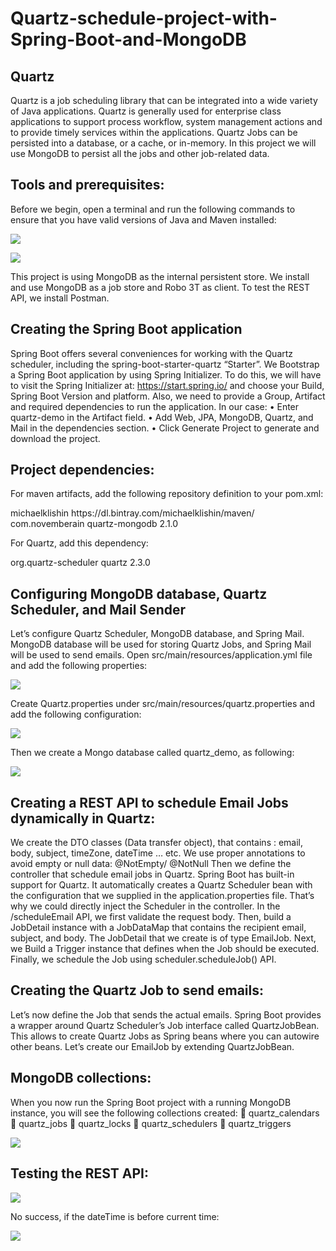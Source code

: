 # Quartz-schedule-project-with-Spring-Boot-and-MongoDB

## Quartz

Quartz is a job scheduling library that can be integrated into a wide variety of Java applications. Quartz is generally used for enterprise class applications to support process workflow, system management actions and to provide timely services within the applications.
Quartz Jobs can be persisted into a database, or a cache, or in-memory. In this project we will use MongoDB to persist all the jobs and other job-related data.

## Tools and prerequisites:

Before we begin, open a terminal and run the following commands to ensure that you have valid versions of Java and Maven installed:

![](https://github.com/kazaia/Quartz-schedule-project-with-Spring-Boot-and-MongoDB/blob/master/Images/01.png)

![](https://github.com/kazaia/Quartz-schedule-project-with-Spring-Boot-and-MongoDB/blob/master/Images/02.png)


This project is using MongoDB as the internal persistent store. We install and use MongoDB as a job store and Robo 3T as client. 
To test the REST API, we install Postman.

## Creating the Spring Boot application 

Spring Boot offers several conveniences for working with the Quartz scheduler, including the spring-boot-starter-quartz “Starter”. 
We Bootstrap a Spring Boot application by using Spring Initializer. To do this, we will have to visit the Spring Initializer at: https://start.spring.io/ and choose your Build, Spring Boot Version and platform. Also, we need to provide a Group, Artifact and required dependencies to run the application.
In our case: 
•	Enter quartz-demo in the Artifact field.
•	Add Web, JPA, MongoDB, Quartz, and Mail in the dependencies section.
•	Click Generate Project to generate and download the project.

## Project dependencies: 

For maven artifacts, add the following repository definition to your pom.xml:

<repositories>
    <repository>
        <id>michaelklishin</id>
        <url>https://dl.bintray.com/michaelklishin/maven/</url>
    </repository>
</repositories>

<dependency>
    <groupId>com.novemberain</groupId>
    <artifactId>quartz-mongodb</artifactId>
    <version>2.1.0</version>
</dependency>


For Quartz, add this dependency: 

<dependencies>
	<dependency>
		<groupId>org.quartz-scheduler</groupId>
	        <artifactId>quartz</artifactId>
		<version>2.3.0</version>
	</dependency>


## Configuring MongoDB database, Quartz Scheduler, and Mail Sender

Let’s configure Quartz Scheduler, MongoDB database, and Spring Mail. MongoDB database will be used for storing Quartz Jobs, and Spring Mail will be used to send emails.
Open src/main/resources/application.yml file and add the following properties:

![](https://github.com/kazaia/Quartz-schedule-project-with-Spring-Boot-and-MongoDB/blob/master/Images/Q1.png)

Create Quartz.properties under src/main/resources/quartz.properties and add the following configuration:

![](https://github.com/kazaia/Quartz-schedule-project-with-Spring-Boot-and-MongoDB/blob/master/Images/Q2.png)

Then we create a Mongo database called quartz_demo, as following:

![](https://github.com/kazaia/Quartz-schedule-project-with-Spring-Boot-and-MongoDB/blob/master/Images/Q3.png)

## Creating a REST API to schedule Email Jobs dynamically in Quartz: 

We create the DTO classes (Data transfer object), that contains : email, body, subject, timeZone, dateTime … etc. 
We use proper annotations to avoid empty or null data: @NotEmpty/ @NotNull
Then we define the controller that schedule email jobs in Quartz.  Spring Boot has built-in support for Quartz. It automatically creates a Quartz Scheduler bean with the configuration that we supplied in the application.properties file. That’s why we could directly inject the Scheduler in the controller.
In the /scheduleEmail API, we first validate the request body. Then, build a JobDetail instance with a JobDataMap that contains the recipient email, subject, and body. The JobDetail that we create is of type EmailJob. Next, we Build a Trigger instance that defines when the Job should be executed.
Finally, we schedule the Job using scheduler.scheduleJob() API.

## Creating the Quartz Job to send emails:

Let’s now define the Job that sends the actual emails. Spring Boot provides a wrapper around Quartz Scheduler’s Job interface called QuartzJobBean. This allows to create Quartz Jobs as Spring beans where you can autowire other beans.
Let’s create our EmailJob by extending QuartzJobBean.

## MongoDB collections: 

When you now run the Spring Boot project with a running MongoDB instance, you will see the following collections created:
	quartz_calendars
	quartz_jobs
	quartz_locks
	quartz_schedulers
	quartz_triggers

![](https://github.com/kazaia/Quartz-schedule-project-with-Spring-Boot-and-MongoDB/blob/master/Images/Q4.png)

## Testing the REST API: 

![](https://github.com/kazaia/Quartz-schedule-project-with-Spring-Boot-and-MongoDB/blob/master/Images/Q5.png)

No success, if the dateTime is before current time: 


![](https://github.com/kazaia/Quartz-schedule-project-with-Spring-Boot-and-MongoDB/blob/master/Images/Q6.png)
